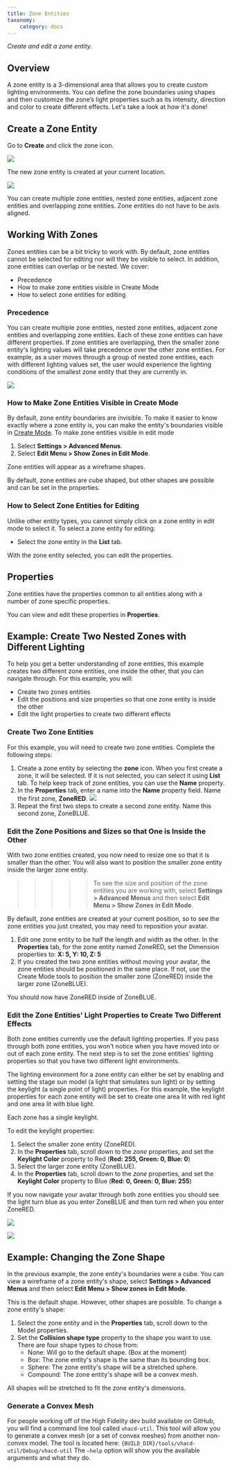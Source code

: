```yaml
---
title: Zone Entities
taxonomy:
    category: docs
---
```


*Create and edit a zone entity.*

## Overview

A zone entity is a 3-dimensional area that allows you to create custom lighting environments. You can define the zone boundaries using shapes and then customize the zone’s light properties such as its intensity, direction and color to create different effects. Let's take a look at how it's done!

## Create a Zone Entity

Go to **Create** and click the zone icon.

![](create-button-open.PNG)

The new zone entity is created at your current location.

![](zone-entity.PNG)

You can create multiple zone entities, nested zone entities, adjacent zone entities and overlapping zone entities. Zone entities do not have to be axis aligned.

## Working With Zones

Zones entities can be a bit tricky to work with. By default, zone entities cannot be selected for editing nor will they be visible to select. In addition, zone entities can overlap or be nested. We cover:

- Precedence
- How to make zone entities visible in Create Mode
- How to select zone entities for editing

### Precedence

You can create multiple zone entities, nested zone entities, adjacent zone entities and overlapping zone entities. Each of these zone  entities can have different properties. If zone entities are overlapping, then the smaller zone entity's lighting values will take precedence over the other zone entities. For example, as a user moves through a group of nested zone entities, each with different lighting values set, the user would experience the lighting conditions of the smallest zone entity that they are currently in.

![](zone-graphic.png)

### How to Make Zone Entities Visible in Create Mode

By default, zone entity boundaries are invisible. To make it easier to know exactly where a zone  entity is, you can make the entity's boundaries visible in [Create Mode](../create-mode). To make zone entities visible in edit mode

1. Select **Settings > Advanced Menus**.
2. Select **Edit Menu > Show Zones in Edit Mode**.

Zone entities will appear as a wireframe shapes.

By default, zone entities are cube shaped, but other shapes are possible and can be set in the properties.

### How to Select Zone Entities for Editing

Unlike other entity types, you cannot simply click on a zone entity in edit mode to select it. To select a zone entity for editing:

- Select the zone entity in the **List** tab.

With the zone entity selected, you can edit the properties.

## Properties

Zone entities have the properties common to all entities along with a number of zone specific properties.

You can view and edit these properties in **Properties**.

## Example: Create Two Nested Zones with Different Lighting

To help you get a better understanding of zone entities, this example creates two different zone entities, one inside the other, that you can navigate through. For this example, you will:
- Create two zones entities
- Edit the positions and size properties so that one zone entity is inside the other
- Edit the light properties to create two different effects

### Create Two Zone Entities

For this example, you will need to create two zone entities. Complete the following steps:

1. Create a zone entity by selecting the **zone** icon. When you first create a zone, it will be selected. If it is not selected, you can select it using **List** tab. To help keep track of zone entities, you can use the **Name** property.
2. In the **Properties** tab, enter a name into the **Name** property field. Name the first zone, **ZoneRED**.
   ![](zone-name-1.PNG)
3. Repeat the first two steps to create a second zone entity. Name this second zone, ZoneBLUE.

### Edit the Zone Positions and Sizes so that One is Inside the Other

With two zone entities created, you now need to resize one so that it is smaller than the other. You will also want to position the smaller zone entity inside the larger zone entity.

> > > > > To see the size and position of the zone entities you are working with, select **Settings > Advanced Menus** and then select **Edit Menu > Show Zones in Edit Mode**.

By default, zone entities are created at your current position, so to see the zone entities you just created, you may need to reposition your avatar.

1. Edit one zone  entity to be half the length and width as the other. In the **Properties** tab, for the zone entity named ZoneRED, set the Dimension properties to: **X: 5, Y: 10, Z: 5**
2. If you created the two zone entities without moving your avatar, the zone entities should be positioned in the same place. If not, use the Create Mode tools to position the smaller zone (ZoneRED) inside the larger zone (ZoneBLUE).

You should now have ZoneRED inside of ZoneBLUE.

### Edit the Zone Entities' Light Properties to Create Two Different Effects

Both zone entities currently use the default lighting properties. If you pass through both zone entities, you won't notice when you have moved into or out of each zone entity. The next step is to set the zone entities' lighting properties so that you have two different light environments.

The lighting environment for a zone entity can either be set by enabling and setting the stage sun model (a light that simulates sun light) or by setting the keylight (a single point of light) properties. For this example, the keylight properties for each zone entity will be set to create one area lit with red light and one area lit with blue light.

Each zone has a single keylight.

To edit the keylight properties:
1. Select the smaller zone entity (ZoneRED).
2. In the **Properties** tab, scroll down to the *zone* properties, and set the **Keylight Color** property to Red (**Red: 255, Green: 0, Blue: 0**)
3. Select the larger zone entity (ZoneBLUE).
4. In the **Properties** tab, scroll down to the *zone* properties, and set the **Keylight Color** property to Blue (**Red: 0, Green: 0, Blue: 255**)

If you now navigate your avatar through both zone entities you should see the light turn blue as you enter ZoneBLUE and then turn red when you enter ZoneRED.

![](blue-zone.PNG)

![](red-zone.PNG)

## Example: Changing the Zone Shape

In the previous example, the zone entity's boundaries were a cube. You can view a wireframe of a zone entity's shape, select **Settings > Advanced Menus** and then select **Edit Menu > Show zones in Edit Mode**.

This is the default shape. However, other shapes are possible. To change a zone entity's shape:
1. Select the zone entity and in the **Properties** tab, scroll down to the Model properties.
2. Set the **Collision shape type** property to the shape you want to use.
   There are four shape types to chose from:
   - None: Will go to the default shape. (Box at the moment)
   - Box: The zone entity's shape is the same than its bounding box.
   - Sphere: The zone entity's shape will be a stretched sphere.
   - Compound: The zone entity's shape will be a convex mesh.

All shapes will be stretched to fit the zone entity's dimensions.

### Generate a Convex Mesh

For people working off of the High Fidelity dev build available on GitHub, you will find a command line tool called `vhacd-util`. This tool will allow you to generate a convex mesh (or a set of convex meshes) from another non-convex model. The tool is located here: `{BUILD_DIR}/tools/vhacd-util/Debug/vhacd-util` The `—help` option will show you the available arguments and what they do.
